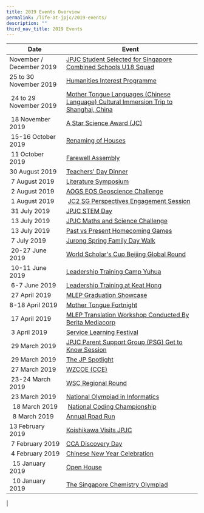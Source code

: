 ```yaml
---
title: 2019 Events Overview
permalink: /life-at-jpjc/2019-events/
description: ""
third_nav_title: 2019 Events
---
```

| Date | Event|
|---|---|
| November / December 2019 | [JPJC Student Selected for Singapore Combined Schools U18 Squad](https://www.jpjc.moe.edu.sg/life-at-jpjc/2019-events/jpjc-student-u18-squad/) |
| 25 to 30 November 2019 | [Humanities Interest Programme](https://www.jpjc.moe.edu.sg/life-at-jpjc/2019-events/humanities-interest-programme/) |
|  24 to 29 November 2019 | [Mother Tongue Languages (Chinese Language) Cultural Immersion Trip to Shanghai, China](https://www.jpjc.moe.edu.sg/life-at-jpjc/2019-events/mtl-chinese/) |
|  18 November 2019 | [A Star Science Award (JC)](https://www.jpjc.moe.edu.sg/life-at-jpjc/2019-events/science-award/) |
|  15-16 October 2019 |[Renaming of Houses](https://www.jpjc.moe.edu.sg/life-at-jpjc/2019-events/renaming-of-houses/) |
|  11 October 2019 |[Farewell Assembly](https://www.jpjc.moe.edu.sg/life-at-jpjc/2019-events/farewell-assembly/) |
| 30 August 2019  |[Teachers' Day Dinner](https://www.jpjc.moe.edu.sg/life-at-jpjc/2019-events/teachers-day-dinner/) |
|  7 August 2019 | [Literature Symposium](https://www.jpjc.moe.edu.sg/life-at-jpjc/2019-events/literature-symposium/) |
|  2 August 2019 | [AOGS EOS Geoscience Challenge](https://www.jpjc.moe.edu.sg/life-at-jpjc/2019-events/aogs-eos-geoscience-challenge/)|
|  1 August 2019 |  [JC2 SG Perspectives Engagement Session](https://www.jpjc.moe.edu.sg/life-at-jpjc/2019-events/jc2-sg-engagement-session/) |
|  31 July 2019 | [JPJC STEM Day](https://www.jpjc.moe.edu.sg/life-at-jpjc/2019-events/jpjc-stem-day/) |
|  13 July 2019 |[JPJC Maths and Science Challenge](https://www.jpjc.moe.edu.sg/life-at-jpjc/2019-events/jpjc-math-and-science-challenge/) |
|  13 July 2019 |[Past vs Present Homecoming Games](https://www.jpjc.moe.edu.sg/life-at-jpjc/2019-events/past-vs-present-homecoming-games/) |
|  7 July 2019 | [Jurong Spring Family Day Walk](https://www.jpjc.moe.edu.sg/life-at-jpjc/2019-events/jurong-spring-family-day-walk/) |
|  20-27 June 2019 |[World Scholar's Cup Beijing Global Round](https://www.jpjc.moe.edu.sg/life-at-jpjc/2019-events/the-jp-spotlight/world-scholar-cup-beijing-global-round/) |
|  10-11 June 2019 | [Leadership Training Camp Yuhua](https://www.jpjc.moe.edu.sg/life-at-jpjc/2019-events/leadership-training-camp-yuhua/) |
|  6-7 June 2019 | [Leadership Training at Keat Hong](https://www.jpjc.moe.edu.sg/life-at-jpjc/2019-events/leadership-training-at-keat-hong/) |
|  27 April 2019 | [MLEP Graduation Showcase](https://www.jpjc.moe.edu.sg/life-at-jpjc/2019-events/mlep-graduation-showcase/) |
| 8-18 April 2019  | [Mother Tongue Fortnight](https://www.jpjc.moe.edu.sg/life-at-jpjc/2019-events/mtl-fortnight/) |
|  17 April 2019 | [MLEP Translation Workshop Conducted By Berita Mediacorp](https://www.jpjc.moe.edu.sg/life-at-jpjc/2019-events/mlep-translation-workshop/) |
|  3 April 2019 | [Service Learning Festival](https://www.jpjc.moe.edu.sg/life-at-jpjc/2019-events/service-learning-festival/) |
|  29 March 2019 |[JPJC Parent Support Group (PSG) Get to Know Session](https://www.jpjc.moe.edu.sg/life-at-jpjc/2019-events/jpjc-psg-get-to-know-session/) |
|  29 March 2019 | [The JP Spotlight](https://www.jpjc.moe.edu.sg/life-at-jpjc/2019-events/the-jp-spotlight/) |
|  27 March 2019 |[WZCOE (CCE)](https://www.jpjc.moe.edu.sg/life-at-jpjc/2019-events/wzcoe-cce/)|
|  23-24 March 2019 | [WSC Regional Round](https://www.jpjc.moe.edu.sg/life-at-jpjc/2019-events/wsc-regional-round/)|
|  23 March 2019 | [National Olympiad in Informatics](https://www.jpjc.moe.edu.sg/life-at-jpjc/2019-events/national-olympiad-in-informatics/)|
|   18 March 2019 |  [National Coding Championship](https://www.jpjc.moe.edu.sg/life-at-jpjc/2019-events/national-coding-championship/)|
|   8 March 2019 | [Annual Road Run](https://www.jpjc.moe.edu.sg/life-at-jpjc/2019-events/annual-road-run/) |
| 13 February 2019  |[Koishikawa Visits JPJC](https://www.jpjc.moe.edu.sg/life-at-jpjc/2019-events/koishikawa-visits-jpjc/) |
|  7 February 2019 |[CCA Discovery Day](https://www.jpjc.moe.edu.sg/life-at-jpjc/2019-events/cca-discovery-day/) |
|  4 February 2019 | [Chinese New Year Celebration](https://www.jpjc.moe.edu.sg/life-at-jpjc/2019-events/cny-celebration/) |
|   15 January 2019 |[Open House](https://www.jpjc.moe.edu.sg/life-at-jpjc/2019-events/open-house/) |
|   10 January 2019 |[The Singapore Chemistry Olympiad](https://www.jpjc.moe.edu.sg/life-at-jpjc/2019-events/singapore-chemistry-olympiad/)|
|